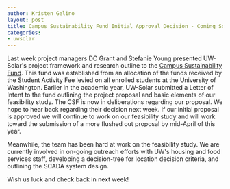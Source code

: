 ```yaml
---
author: Kristen Gelino
layout: post
title: Campus Sustainability Fund Initial Approval Decision - Coming Soon
categories:
- uwsolar
---
```


Last week project managers DC Grant and Stefanie Young presented UW-Solar's project framework and research outline to the [Campus Sustainability Fund](http://http://f2.washington.edu/oess/csf/). This fund was established from an allocation of the funds received by the Student Activity Fee levied on all enrolled students at the University of Washington. Earlier in the academic year, UW-Solar submitted a Letter of Intent to the fund outlining the project proposal and basic elements of our feasibility study. The CSF is now in deliberations regarding our proposal. We hope to hear back regarding their decision next week. If our initial proposal is approved we will continue to work on our feasibility study and will work toward the submission of a more flushed out proposal by mid-April of this year.

Meanwhile, the team has been hard at work on the feasibility study. We are currently involved in on-going outreach efforts with UW's housing and food services staff, developing a decision-tree for location decision criteria, and outlining the SCADA system design.

Wish us luck and check back in next week!
